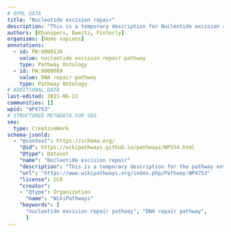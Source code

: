 ```yaml
---
# GPML DATA
title: "Nucleotide excision repair"
description: "This is a temporary description for Nucleotide excision repair"
authors: [Khanspers, Eweitz, Finterly]
organisms: [Homo sapiens]
annotations:
  - id: PW:0000130
    value: nucleotide excision repair pathway
    type: Pathway Ontology
  - id: PW:0000099
    value: DNA repair pathway
    type: Pathway Ontology
# ADDITIONAL DATA
last-edited: 2021-06-22
communities: []
wpid: "WP4753"
# STRUCTURED METADATA FOR SEO
seo:
  type: CreativeWork
schema-jsonld:
  - "@context": https://schema.org/
    "@id": https://wikipathways.github.io/pathways/WP554.html
    "@type": Dataset
    "name": "Nucleotide excision repair"
    "description": "This is a temporary description for the pathway entitled: Nucleotide excision repair"
    "url": "https://www.wikipathways.org/index.php/Pathway:WP4753"
    "license": CC0
    "creator":
    - "@type": Organization
      "name": "WikiPathways"
    "keywords": [
      "nucleotide excision repair pathway", "DNA repair pathway",
      ]
---
```

